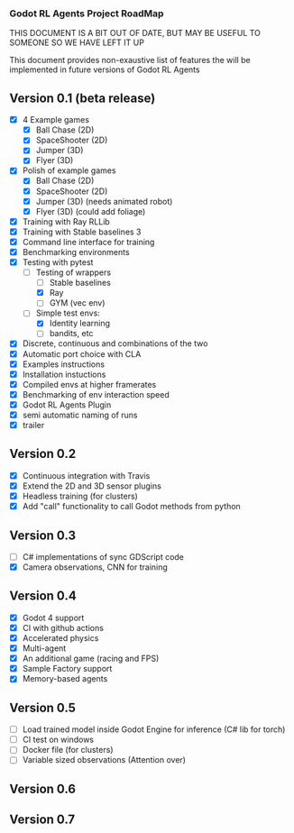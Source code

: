 ### Godot RL Agents Project RoadMap
THIS DOCUMENT IS A BIT OUT OF DATE, BUT MAY BE USEFUL TO SOMEONE SO WE HAVE LEFT IT UP

This document provides non-exaustive list of features the will be implemented in future versions of Godot RL Agents

## Version 0.1 (beta release)

- [x] 4 Example games
  - [x] Ball Chase (2D)
  - [x] SpaceShooter (2D)
  - [x] Jumper (3D)
  - [x] Flyer (3D)
- [x] Polish of example games
  - [x] Ball Chase (2D)
  - [x] SpaceShooter (2D)
  - [x] Jumper (3D) (needs animated robot)
  - [x] Flyer (3D) (could add foliage)
- [x] Training with Ray RLLib
- [x] Training with Stable baselines 3
- [x] Command line interface for training
- [x] Benchmarking environments
- [x] Testing with pytest
  - [ ] Testing of wrappers
    - [ ] Stable baselines
    - [x] Ray
    - [ ] GYM (vec env)
  - [ ] Simple test envs: 
    - [x] Identity learning
    - [ ] bandits, etc

- [x] Discrete, continuous and combinations of the two
- [x] Automatic port choice with CLA
- [x] Examples instructions
- [x] Installation instuctions
- [x] Compiled envs at higher framerates
- [x] Benchmarking of env interaction speed
- [x] Godot RL Agents Plugin
- [x] semi automatic naming of runs
- [x] trailer

## Version 0.2
- [x] Continuous integration with Travis
- [x] Extend the 2D and 3D sensor plugins
- [x] Headless training (for clusters)
- [x] Add "call" functionality to call Godot methods from python
## Version 0.3
- [ ] C# implementations of sync GDScript code
- [x] Camera observations, CNN for training
## Version 0.4
- [x] Godot 4 support
- [x] CI with github actions
- [x] Accelerated physics
- [x] Multi-agent
- [x] An additional game (racing and FPS)
- [x] Sample Factory support
- [x] Memory-based agents
## Version 0.5
- [ ] Load trained model inside Godot Engine for inference (C# lib for torch)
- [ ] CI test on windows
- [ ] Docker file (for clusters)
- [ ] Variable sized observations (Attention over)
## Version 0.6
## Version 0.7






